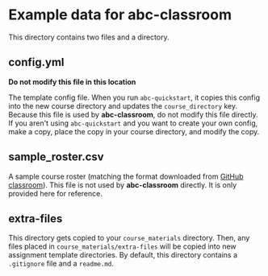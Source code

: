 # Example data for abc-classroom

This directory contains two files and a directory.

## config.yml

**Do not modify this file in this location**

The template config file. When you run `abc-quickstart`, it copies this config into the new course directory and updates the `course_directory` key. Because this file is used by **abc-classroom**, do not modify this file directly. If you aren't using `abc-quickstart` and you want to create your own config, make a copy, place the copy in your course directory, and modify the copy.

## sample_roster.csv

A sample course roster (matching the format downloaded from [GitHub classroom](https://classroom.github.com/)). This file is not used by **abc-classroom** directly. It is only provided here for reference.

## extra-files

This directory gets copied to your `course_materials` directory. Then, any files
placed in `course_materials/extra-files` will be copied into new assignment
template directories. By default, this directory contains a `.gitignore` file and
a `readme.md`. 
